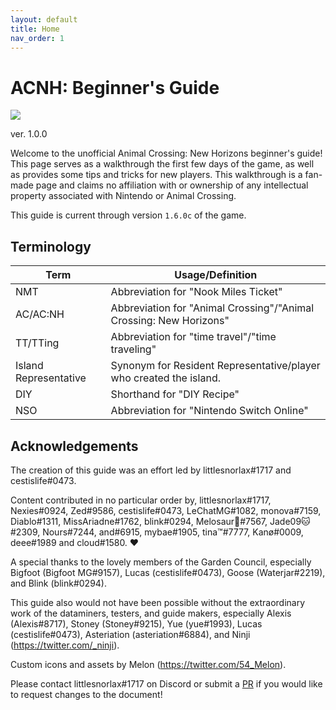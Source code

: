 ```yaml
---
layout: default
title: Home
nav_order: 1
---
```


# ACNH: Beginner's Guide
![](/acnhbeginners/assets/logo.png)

ver. 1.0.0

Welcome to the unofficial Animal Crossing: New Horizons beginner's guide! This page serves as a walkthrough the first few days of the game, as well as provides some tips and tricks for new players. This walkthrough is a fan-made page and claims no affiliation with or ownership of any intellectual property associated with Nintendo or Animal Crossing.

This guide is current through version `1.6.0c` of the game.

## Terminology

| Term                  | Usage/Definition                                                   |
|-----------------------|--------------------------------------------------------------------|
| NMT                   | Abbreviation for "Nook Miles Ticket"                               |
| AC/AC:NH              | Abbreviation for "Animal Crossing"/"Animal Crossing: New Horizons" |
| TT/TTing              | Abbreviation for "time travel"/"time traveling"                    |
| Island Representative | Synonym for Resident Representative/player who created the island. |
| DIY                   | Shorthand for "DIY Recipe"                                         |
| NSO                   | Abbreviation for "Nintendo Switch Online"                          | 


## Acknowledgements
The creation of this guide was an effort led by littlesnorlax#1717 and cestislife#0473. 

Content contributed in no particular order by, littlesnorlax#1717, Nexies#0924, Zed#9586, cestislife#0473, LeChatMG#1082, monova#7159, Diablo#1311, MissAriadne#1762, blink#0294, Melosaur🍕#7567, Jade09🐱#2309, Nours#7244, and#6915, mybae#1905, tina™#7777, Kanø#0009, deee#1989 and cloud#1580. ♥

A special thanks to the lovely members of the Garden Council, especially Bigfoot (Bigfoot MG#9157), Lucas (cestislife#0473), Goose (Waterjar#2219), and Blink (blink#0294).

This guide also would not have been possible without the extraordinary work of the dataminers, testers, and guide makers, especially Alexis (Alexis#8717), Stoney (Stoney#9215), Yue (yue#1993), Lucas (cestislife#0473), Asteriation (asteriation#6884), and Ninji (<https://twitter.com/_ninji>).

Custom icons and assets by Melon (<https://twitter.com/54_Melon>).

Please contact littlesnorlax#1717 on Discord or submit a [PR](https://github.com/chibisnorlax/acnhbeginners/pulls) if you would like to request changes to the document! 

